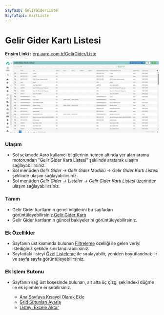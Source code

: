 ```yaml
---
SayfaID: GelirGiderListe
SayfaTipi: KartListe
---
```


# Gelir Gider Kartı Listesi

**Erişim Linki :** [erp.aaro.com.tr/GelirGider/Liste](erp.aaro.com.tr/GelirGider/Liste)

[![Image](../GelirGider/gelirgiderkartilistesi.png)](gelirgiderkartilistesi)


### Ulaşım 

- Sol sekmede Aaro kullanıcı bilgilerinin hemen altında yer alan arama motorundan "Gelir Gider Kartı Listesi" şeklinde aratarak ulaşım sağlayabilirsiniz.
- Sol menüden *Gelir Gider -> Gelir Gider Modülü -> Gelir Gider Kartı Listesi* şeklinde ulaşım sağlayabilirsiniz. 
- Sol menüden *Gelir Gider -> Listeler -> Gelir Gider Kartı Listesi* üzerinden ulaşım sağlayabilirsiniz.

### Tanım 

- Gelir Gider kartlarının genel bilgilerini bu sayfadan görüntüleyebilirsiniz.[Gelir Gider Kartı](../GelirGider/GelirGiderKarti.md)
- Gelir Gider kartlarının güncel bakiyelerini görüntüleyebilirsiniz.

### Ek Özellikler 

- Sayfanın üst kısmında bulunan [Filtreleme](../TemelOzellikler/SayfaKisitlari.md) özelliği ile gelen veriyi istediğiniz şekilde sınırlandırabilirsiniz.
- Sayfadaki listeyi [Özel Listeleme](../TemelOzellikler/ListeNesnesi.md) ile sıralayabilir, yeniden boyutlandırabilir ve sayfa sayfa görüntüleyebilirsiniz.

### Ek İşlem Butonu

- Sayfanın sağ üst köşesinde bulunan, alt alta üç çizgi şeklindeki düğme ile ek işlemlere erişebilirsiniz.








	- [Ana Sayfaya Kısayol Olarak Ekle](../TemelOzellikler/KisaYollaraEkleme.md)
	- [Grid Sütunları Ayarla](../TemelOzellikler/GridSutunAyarlari.md)
	- [Listeyi Excele Aktar](../TemelOzellikler/ListeyiExceleAktar.md)
